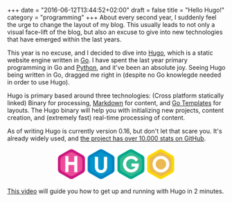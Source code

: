 +++
date = "2016-06-12T13:44:52+02:00"
draft = false
title = "Hello Hugo!"
category = "programming"
+++
About every second year, I suddenly feel the urge to change the layout of my blog.
This usually leads to not only a visual face-lift of the blog, but also an excuse to give into new technologies that have emerged within the last years.

This year is no excuse, and I decided to dive into [Hugo](https://gohugo.io/), which is a static website engine written in [Go](http://golang.org).
I have spent the last year primary programming in Go and [Python](http://python.org), and it've been an absolute joy.
Seeing Hugo being written in Go, dragged me right in (despite no Go knowlegde needed in order to use Hugo).

Hugo is primary based around three technologies: (Cross platform statically linked) Binary for processing, [Markdown](https://daringfireball.net/projects/markdown/) for content, and [Go Templates](https://golang.org/pkg/text/template/) for layouts.
The Hugo binary will help you with initializing new projects, content creation, and (extremely fast) real-time processing of content.

As of writing Hugo is currently version 0.16, but don't let that scare you. It's already widely used, and [the project has over 10.000 stats on GitHub](https://github.com/spf13/hugo).

<p align="center">
<a href="https://gohugo.io/">
<img width="55%" src="/img/hugo-logo.png">
</a>
</p>

[This video](https://www.youtube.com/watch?v=w7Ft2ymGmfc) will guide you how to get up and running with Hugo in 2 minutes.
